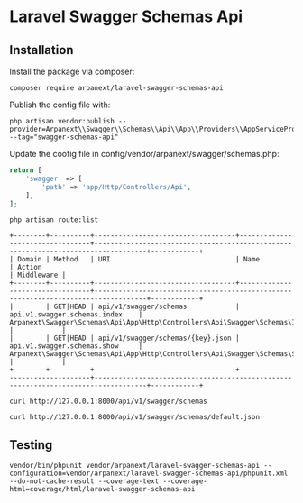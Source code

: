 # Laravel Swagger Schemas Api

## Installation

Install the package via composer:

```shell script
composer require arpanext/laravel-swagger-schemas-api
```

Publish the config file with:

```shell script
php artisan vendor:publish --provider=Arpanext\\Swagger\\Schemas\\Api\\App\\Providers\\AppServiceProvider --tag="swagger-schemas-api"
```

Update the coofig file in config/vendor/arpanext/swagger/schemas.php:

```php
return [
    'swagger' => [
        'path' => 'app/Http/Controllers/Api',
    ],
];
```

```shell
php artisan route:list
```

```shell
+--------+----------+-----------------------------------+---------------------------------+-----------------------------------------------------------------------------------+------------+
| Domain | Method   | URI                               | Name                            | Action                                                                            | Middleware |
+--------+----------+-----------------------------------+---------------------------------+-----------------------------------------------------------------------------------+------------+
|        | GET|HEAD | api/v1/swagger/schemas            | api.v1.swagger.schemas.index    | Arpanext\Swagger\Schemas\Api\App\Http\Controllers\Api\Swagger\Schemas\IndexController |            |
|        | GET|HEAD | api/v1/swagger/schemas/{key}.json | api.v1.swagger.schemas.show     | Arpanext\Swagger\Schemas\Api\App\Http\Controllers\Api\Swagger\Schemas\ShowController  |            |
+--------+----------+-----------------------------------+---------------------------------+-----------------------------------------------------------------------------------+------------+
```

```shell
curl http://127.0.0.1:8000/api/v1/swagger/schemas
```

```shell
curl http://127.0.0.1:8000/api/v1/swagger/schemas/default.json
```

## Testing

```shell
vendor/bin/phpunit vendor/arpanext/laravel-swagger-schemas-api --configuration=vendor/arpanext/laravel-swagger-schemas-api/phpunit.xml --do-not-cache-result --coverage-text --coverage-html=coverage/html/laravel-swagger-schemas-api
```
